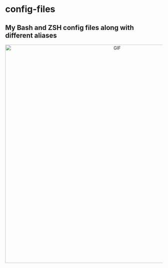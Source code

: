 # config-files

## My Bash and ZSH config files along with different aliases

<div align="center">
<img hight="300" width="700" alt="GIF" align="center" src="https://github.com/sayand0122/config-files/blob/main/assets/2.png">
</div>
